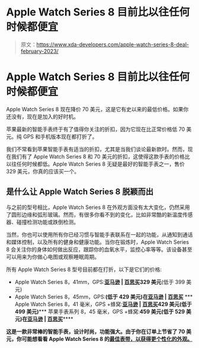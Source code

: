 # Apple Watch Series 8 目前比以往任何时候都便宜

> 原文：<https://www.xda-developers.com/apple-watch-series-8-deal-february-2023/>

# Apple Watch Series 8 目前比以往任何时候都便宜

Apple Watch Series 8 现在降价 70 美元，这是它有史以来的最低价格。如果你还没有，现在是加入的好时机。

苹果最新的智能手表终于有了值得你关注的折扣，因为它现在比正常价格低 70 美元。纯 GPS 和手机版本现在都打折了。

我们不常看到苹果智能手表有适当的折扣，尤其是当我们谈论最新款时。然而，现在我们有了 Apple Watch Series 8 和 70 美元的折扣，这使得这款手表的价格比以往任何时候都低。Apple Watch Series 8 无疑是最好的智能手表之一，售价 329 美元，你真的应该买一个。

## 是什么让 Apple Watch Series 8 脱颖而出

与之前的型号相比，Apple Watch Series 8 在外观方面没有太大变化，仍然采用了圆形边缘和弧形玻璃。然而，有很多你看不到的变化，比如非常酷的新温度传感器、碰撞检测功能或跌倒检测。

当然，你也可以使用所有你已经习惯与智能手表联系在一起的功能，从通知到通话和媒体控制，以及所有的健身和健康功能。当你在锻炼时，Apple Watch Series 8 会关注你的身体如何做出反应，跟踪你的血氧水平，监控心率等等。该设备甚至可以用来为你做心电图或观察睡眠周期。

所有 Apple Watch Series 8 型号目前都在打折，以下是它们的价格:

*   Apple Watch Series 8，41mm，GPS:**[亚马逊](https://www.amazon.com/dp/B0BDJBG74R/ref=fs_a_wt2_us2?th=1&tag=xda-2v3cemf-20&ascsubtag=UUxdaUeUpU1002476&asc_refurl=https%3A%2F%2Fwww.xda-developers.com%2Fapple-watch-series-8-deal-february-2023%2F&asc_campaign=Commerce) | [百思买](https://shop-links.co/link/?exclusive=1&publisher_slug=xda&article_name=The+Apple+Watch+Series+8+is+currently+cheaper+than+ever+before&article_url=https%3A%2F%2Fwww.xda-developers.com%2Fapple-watch-series-8-deal-february-2023%2F&u1=UUxdaUeUpU1002476&url=https%3A%2F%2Fwww.bestbuy.com%2Fsite%2Fapple-watch-series-8-gps-41mm-aluminum-case-with-starlight-sport-band-s-m-starlight%2F6340250.p%3FskuId%3D6340250%23anchor%3DproductVariations)329 美元**(低于 399 美元)
*   Apple Watch Series 8，45mm，GPS:**(低于 429 美元)在[亚马逊](https://www.amazon.com/dp/B0BDJM6F2Y/ref=fs_a_wt2_us2?th=1&tag=xda-2v3cemf-20&ascsubtag=UUxdaUeUpU1002476&asc_refurl=https%3A%2F%2Fwww.xda-developers.com%2Fapple-watch-series-8-deal-february-2023%2F&asc_campaign=Commerce) | [百思买](https://shop-links.co/link/?exclusive=1&publisher_slug=xda&article_name=The+Apple+Watch+Series+8+is+currently+cheaper+than+ever+before&article_url=https%3A%2F%2Fwww.xda-developers.com%2Fapple-watch-series-8-deal-february-2023%2F&u1=UUxdaUeUpU1002476&url=https%3A%2F%2Fwww.bestbuy.com%2Fsite%2Fapple-watch-series-8-gps-45mm-aluminum-case-with-starlight-sport-band-s-m-starlight%2F6340257.p%3FskuId%3D6340257%23anchor%3DproductVariations)**
***   Apple Watch Series 8，41 毫米，GPS +蜂窝:**[亚马逊](https://www.amazon.com/dp/B0BDHQQCFH/ref=fs_a_wt2_us1?tag=xda-2v3cemf-20&ascsubtag=UUxdaUeUpU1002476&asc_refurl=https%3A%2F%2Fwww.xda-developers.com%2Fapple-watch-series-8-deal-february-2023%2F&asc_campaign=Commerce) | [百思买](https://shop-links.co/link/?exclusive=1&publisher_slug=xda&article_name=The+Apple+Watch+Series+8+is+currently+cheaper+than+ever+before&article_url=https%3A%2F%2Fwww.xda-developers.com%2Fapple-watch-series-8-deal-february-2023%2F&u1=UUxdaUeUpU1002476&url=https%3A%2F%2Fwww.bestbuy.com%2Fsite%2Fapple-watch-series-8-gps-cellular-41mm-aluminum-case-with-starlight-sport-band-s-m-starlight%2F6495308.p%3FskuId%3D6495308%23anchor%3DproductVariations)429 美元(低于 499 美元)*****   苹果手表系列 8，45 毫米，GPS +蜂窝:**459 美元(低于 529 美元)在[亚马逊](https://www.amazon.com/dp/B0BDJGF88L/ref=fs_a_wt2_us1?th=1&tag=xda-2v3cemf-20&ascsubtag=UUxdaUeUpU1002476&asc_refurl=https%3A%2F%2Fwww.xda-developers.com%2Fapple-watch-series-8-deal-february-2023%2F&asc_campaign=Commerce) | [百思买](https://shop-links.co/link/?exclusive=1&publisher_slug=xda&article_name=The+Apple+Watch+Series+8+is+currently+cheaper+than+ever+before&article_url=https%3A%2F%2Fwww.xda-developers.com%2Fapple-watch-series-8-deal-february-2023%2F&u1=UUxdaUeUpU1002476&url=https%3A%2F%2Fwww.bestbuy.com%2Fsite%2Fapple-watch-series-8-gps-cellular-45mm-aluminum-case-with-starlight-sport-band-s-m-starlight%2F6495333.p%3FskuId%3D6495333%23anchor%3DproductVariations)******

 ******这是一款非常棒的智能手表，设计时尚，功能强大。由于你在订单上节省了 70 美元，你可能想看看 Apple Watch Series 8 的[最佳表带，以获得更个性化的外观。](https://www.xda-developers.com/best-apple-watch-8-bands/)******